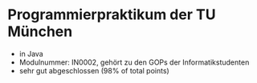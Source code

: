 # Programmierpraktikum der TU München
- in Java
- Modulnummer: IN0002, gehört zu den GOPs der Informatikstudenten
- sehr gut abgeschlossen (98% of total points)
